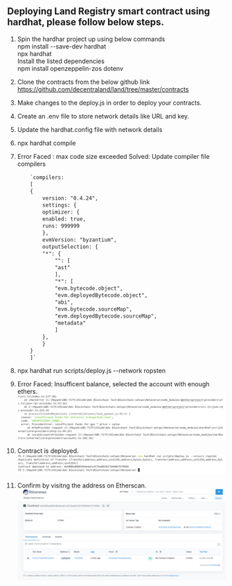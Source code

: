 ## Deploying Land Registry smart contract using hardhat, please follow below steps.

1.  Spin the hardhar project up using below commands  
	npm install --save-dev hardhat  
	npx hardhat  
	Install the listed dependencies  
	npm install openzeppelin-zos dotenv  
2.  Clone the contracts from the below github link https://github.com/decentraland/land/tree/master/contracts
3.  Make changes to the deploy.js in order to deploy your contracts.
4.  Create an .env file to store network details like URL and key.
5.  Update the hardhat.config file with network details
6.  npx hardhat compile
7.  Error Faced : max code size exceeded Solved: Update compiler file compilers  

            `compilers: 
            [
            {
                version: "0.4.24",
                settings: {
                optimizer: {
                enabled: true,
                runs: 999999
                },
                evmVersion: "byzantium", 
                outputSelection: {
                "*": {
                    "": [
                    "ast"
                    ],
                    "*": [
                    "evm.bytecode.object",
                    "evm.deployedBytecode.object",
                    "abi",
                    "evm.bytecode.sourceMap",
                    "evm.deployedBytecode.sourceMap",
                    "metadata"
                    ]
                },
                }
            }
            ]`

8.  npx hardhat run scripts/deploy.js --network ropsten

9.  Error Faced: Insufficent balance, selected the account with enough ethers. 
    ![Screenshot](../Metaverse/imgs/Insufficentbalance.PNG)
10. Contract is deployed.
    ![Screenshot](../Metaverse/imgs/Deployed.PNG)
11. Confirm by visitng the address on Etherscan.
    ![Screenshot](../Metaverse/imgs/Etherscan.PNG)
